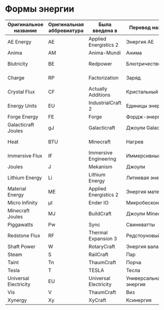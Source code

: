 # Формы энергии

| Оригинальное название | Оригинальная аббревиатура | Была введена в | Перевод названия | Перевод аббревиатуры | Значение аббревиатуры |
| --- | --- | --- | --- | --- | --- |
| AE Energy             | AE    | Applied Energistics 2 | Энергия AE                  | АЭ     | `А`плайд-`э`нерджистикс               |
| Anima                 | AM    | Anima-Mundi           | Анима                       | АМ     | `А`ни`м`а                             |
| Blutricity            | BE    | Redpower              | Блютричество                | БД     | `Б`лютрический `д`вигатель            |
| Charge                | RP    | Factorization         | Заряд                       | КЭ, ФЗ | `К`расная `э`нергия, `Ф`актора`з`ейшн |
| Crystal Flux          | CF    | Actually Additions    | Кристальный ток             | КТ     | `К`ристальный `т`ок                   |
| Energy Units          | EU    | IndustrialCraft 2     | Единицы энергии             | ЕЭ     | `Е`диницы `э`нергии                   |
| Forge Energy          | FE    | Forge                 | Фордж-энергия               | ФЭ     | `Ф`ордж-`э`нергия                     |
| Galacticraft Joules   | gJ    | Galacticraft          | Джоули Galacticraft         | ДжГ    | `Д`жоули `Г`алактикрафта              |
| Heat                  | BTU   | Minecraft             | Нагрев                      | БТЕ    | `Б`ританская `т`епловая `е`диница     |
| Immersive Flux        | IF    | Immersive Engineering | Иммерсивный ток             | ИТ     | `И`ммерсивный `т`ок                   |
| Joules                | J     | Mekanism              | Джоули                      | Дж     | `Д`жоули                              |
| Lithium Energy        | Li    | Lithium Energy        | Литиевая энергия            | ЛЭ     | `Л`итиевая `э`нергия                  |
| Material Energy       | ME    | Applied Energistics 2 | Энергия материи             | ЭМ     | `Э`нергия `м`атерии                   |
| Micro Infinity        | µI    | Ender IO              | Микробесконечность          | мкБ    | `М`и`к`ро`б`есконечность              |
| Minecraft Joules      | MJ    | BuildCraft            | Джоули Minecraft            | ДМ     | `Д`жоули `М`айнкрафта                 |
| Piggawatts            | Pw    | Sync                  | Свиневатты                  | СВт    | `С`вине`в`атты                        |
| Redstone Flux         | RF    | Thermal Expansion 3   | Редстоуновый ток            | РТ     | `Р`едстоуновый `т`ок                  |
| Shaft Power           | W     | RotaryCraft           | Энергия вала                | ЭВ     | `Э`нергия `в`ала                      |
| Steam                 | S     | RailCraft             | Пар                         | П      | `П`ар                                 |
| Taint                 | Tn    | ThaumCraft            | Порча                       | По     | `П`орча                               |
| Tesla                 | T     | TESLA                 | Тесла                       | Т      | `Т`есла                               |
| Universal Electricity | EU    | Universal Electricity | Универсальная энергия       | УЭ     | `У`ниверсальная `э`нергия             |
| Vis                   | V     | ThaumCraft            | Виз                         | В      | `В`из                                 |
| Xynergy               | Xy    | XyCraft               | Ксинергия                   | Кси    | `Кси`нергия                           |